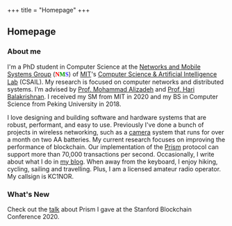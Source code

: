 +++
title = "Homepage"
+++

## Homepage

### About me

I'm a PhD student in Computer Science at the [Networks and Mobile Systems
Group](http://nms.csail.mit.edu) (<font face="Trebuchet MS"><b><font
color="#FF0000">N</font><font color="#009900">M</font><font
color="#3333FF">S</font></b></font>) of [MIT](http://web.mit.edu/)'s
[Computer Science & Artificial Intelligence Lab](https://www.csail.mit.edu)
(CSAIL). My research is focused on computer networks and distributed systems.
I'm advised by [Prof. Mohammad Alizadeh](https://people.csail.mit.edu/alizadeh/)
and [Prof. Hari Balakrishnan](http://nms.csail.mit.edu/~hari/).
I received my SM from MIT in 2020 and my BS in Computer Science from Peking University in 2018.

I love designing and building software and hardware systems that are robust,
performant, and easy to use. Previously I've done a bunch of projects in
wireless networking, such as a [camera](https://github.com/cjosephson/backcam)
system that runs for over a month on two AA batteries. My current research
focuses on improving the performance of blockchain. Our implementation of the
[Prism](https://github.com/yangl1996/prism-rust) protocol can support more than
70,000 transactions per second. Occasionally, I write about what I do in
[my blog](https://blog.leiy.me). When away from the keyboard, I enjoy hiking,
cycling, sailing and travelling. Plus, I am a licensed amateur radio operator.
My callsign is KC1NOR.

### What's New

Check out the [talk](https://www.youtube.com/watch?v=gTJyDtuWvUQ) about Prism I gave at the Stanford Blockchain Conference 2020.
